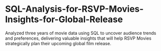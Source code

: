 # SQL-Analysis-for-RSVP-Movies-Insights-for-Global-Release
Analyzed three years of movie data using SQL to uncover audience trends and preferences, delivering valuable insights that will help RSVP Movies strategically plan their upcoming global film release.
